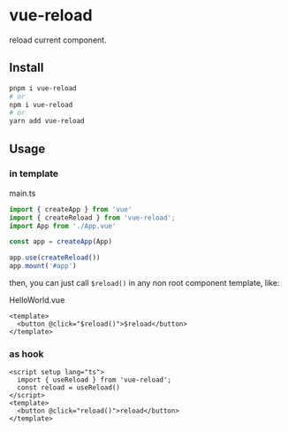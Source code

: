 # vue-reload

reload current component.

## Install

```bash
pnpm i vue-reload
# or
npm i vue-reload
# or 
yarn add vue-reload
```

## Usage

### in template

main.ts

```js
import { createApp } from 'vue'
import { createReload } from 'vue-reload';
import App from './App.vue'

const app = createApp(App)

app.use(createReload())
app.mount('#app')
```

then, you can just call `$reload()` in any non root component template, like:

HelloWorld.vue

```vue
<template>
  <button @click="$reload()">$reload</button>
</template>
```

### as hook

```vue
<script setup lang="ts">
  import { useReload } from 'vue-reload';
  const reload = useReload()
</script>
<template>
  <button @click="reload()">reload</button>
</template>
```
